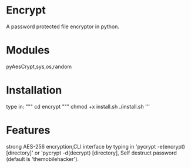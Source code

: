 # Encrypt
A password protected file encryptor in python.

# Modules
pyAesCrypt,sys,os,random

# Installation
type in:
"""
cd encrypt
"""
chmod +x install.sh
./install.sh
'''

# Features 
strong AES-256 encryption,CLI interface by typing in 'pycrypt -e(encrypt) [directory]' or 'pycrypt -d(decrypt) [directory],
Self destruct password (default is 'themobilehacker').
